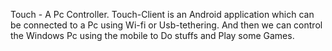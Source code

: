 Touch - A Pc Controller. Touch-Client is an Android application which can be connected to a Pc using Wi-fi or Usb-tethering. And then we can control the Windows Pc using the mobile to Do stuffs and Play some Games.
